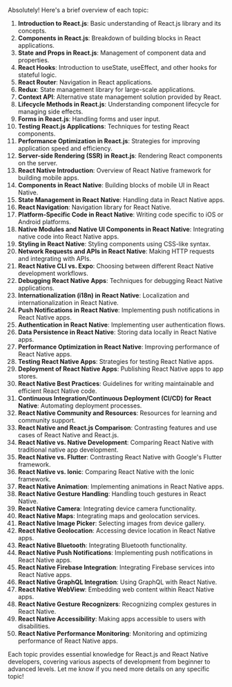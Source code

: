 Absolutely! Here's a brief overview of each topic:

1. **Introduction to React.js**: Basic understanding of React.js library and its concepts.
2. **Components in React.js**: Breakdown of building blocks in React applications.
3. **State and Props in React.js**: Management of component data and properties.
4. **React Hooks**: Introduction to useState, useEffect, and other hooks for stateful logic.
5. **React Router**: Navigation in React applications.
6. **Redux**: State management library for large-scale applications.
7. **Context API**: Alternative state management solution provided by React.
8. **Lifecycle Methods in React.js**: Understanding component lifecycle for managing side effects.
9. **Forms in React.js**: Handling forms and user input.
10. **Testing React.js Applications**: Techniques for testing React components.
11. **Performance Optimization in React.js**: Strategies for improving application speed and efficiency.
12. **Server-side Rendering (SSR) in React.js**: Rendering React components on the server.
13. **React Native Introduction**: Overview of React Native framework for building mobile apps.
14. **Components in React Native**: Building blocks of mobile UI in React Native.
15. **State Management in React Native**: Handling data in React Native apps.
16. **React Navigation**: Navigation library for React Native.
17. **Platform-Specific Code in React Native**: Writing code specific to iOS or Android platforms.
18. **Native Modules and Native UI Components in React Native**: Integrating native code into React Native apps.
19. **Styling in React Native**: Styling components using CSS-like syntax.
20. **Network Requests and APIs in React Native**: Making HTTP requests and integrating with APIs.
21. **React Native CLI vs. Expo**: Choosing between different React Native development workflows.
22. **Debugging React Native Apps**: Techniques for debugging React Native applications.
23. **Internationalization (i18n) in React Native**: Localization and internationalization in React Native.
24. **Push Notifications in React Native**: Implementing push notifications in React Native apps.
25. **Authentication in React Native**: Implementing user authentication flows.
26. **Data Persistence in React Native**: Storing data locally in React Native apps.
27. **Performance Optimization in React Native**: Improving performance of React Native apps.
28. **Testing React Native Apps**: Strategies for testing React Native apps.
29. **Deployment of React Native Apps**: Publishing React Native apps to app stores.
30. **React Native Best Practices**: Guidelines for writing maintainable and efficient React Native code.
31. **Continuous Integration/Continuous Deployment (CI/CD) for React Native**: Automating deployment processes.
32. **React Native Community and Resources**: Resources for learning and community support.
33. **React Native and React.js Comparison**: Contrasting features and use cases of React Native and React.js.
34. **React Native vs. Native Development**: Comparing React Native with traditional native app development.
35. **React Native vs. Flutter**: Contrasting React Native with Google's Flutter framework.
36. **React Native vs. Ionic**: Comparing React Native with the Ionic framework.
37. **React Native Animation**: Implementing animations in React Native apps.
38. **React Native Gesture Handling**: Handling touch gestures in React Native.
39. **React Native Camera**: Integrating device camera functionality.
40. **React Native Maps**: Integrating maps and geolocation services.
41. **React Native Image Picker**: Selecting images from device gallery.
42. **React Native Geolocation**: Accessing device location in React Native apps.
43. **React Native Bluetooth**: Integrating Bluetooth functionality.
44. **React Native Push Notifications**: Implementing push notifications in React Native apps.
45. **React Native Firebase Integration**: Integrating Firebase services into React Native apps.
46. **React Native GraphQL Integration**: Using GraphQL with React Native.
47. **React Native WebView**: Embedding web content within React Native apps.
48. **React Native Gesture Recognizers**: Recognizing complex gestures in React Native.
49. **React Native Accessibility**: Making apps accessible to users with disabilities.
50. **React Native Performance Monitoring**: Monitoring and optimizing performance of React Native apps.

Each topic provides essential knowledge for React.js and React Native developers, covering various aspects of development from beginner to advanced levels. Let me know if you need more details on any specific topic!
